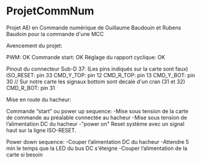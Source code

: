 # ProjetCommNum
Projet AEI en Commande numérique de Guillaume Baudouin et Rubens Baudoin pour la commande d'une MCC

Avencement du projet:

PWM: OK
Commande start: OK
Réglage du rapport cyclique: OK


Pinout du connecteur Sub-D 37: (Les pins indiqués sur la carte sont faux)
ISO_RESET: pin 33
CMD_Y_TOP: pin 12
CMD_R_TOP: pin 13
CMD_Y_BOT: pin 30 // Sur notre carte les signaux bottom sont decale d'un cran (31 et 32)
CMD_R_BOT: pin 31 

Mise en route du hacheur:

Commande “start” ou power up sequence:
-Mise sous tension de la carte de commande au préalable connectée au hacheur
-Mise sous tension de l’alimentation DC du hacheur
-"power on" Reset système avec un signal haut sur la ligne ISO-RESET. 

Power down sequence:
-Couper l’alimentation DC du hacheur
-Attendre 5 min le temps que la LED du bus DC s'éteigne
-Couper l’alimentation de la carte si besoin